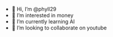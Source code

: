 - 👋 Hi, I’m @phyll29
- 👀 I’m interested in money
- 🌱 I’m currently learning AI
- 💞️ I’m looking to collaborate on youtube

<!---
phyll29/phyll29 is a ✨ special ✨ repository because its `README.md` (this file) appears on your GitHub profile.
You can click the Preview link to take a look at your changes.
--->
